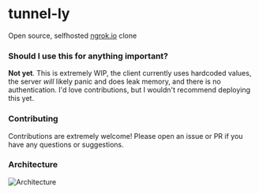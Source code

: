 # tunnel-ly

Open source, selfhosted [ngrok.io](https://ngrok.io) clone

### Should I use this for anything important?

**Not yet**. This is extremely WIP, the client currently uses hardcoded values, the server _will_ likely panic and does leak memory, and there is no authentication. I'd love contributions, but I wouldn't recommend deploying this yet.

### Contributing

Contributions are extremely welcome! Please open an issue or PR if you have any questions or suggestions.

### Architecture

![Architecture](https://raw.githubusercontent.com/lukechampine/tunnel-ly/master/architecture.png)

